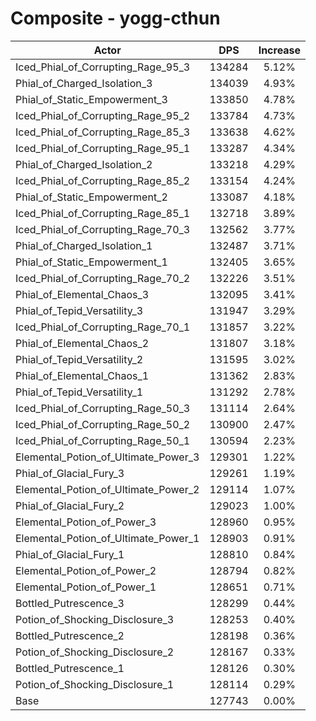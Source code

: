 # Composite - yogg-cthun
| Actor | DPS | Increase |
|---|:---:|:---:|
|Iced_Phial_of_Corrupting_Rage_95_3|134284|5.12%|
|Phial_of_Charged_Isolation_3|134039|4.93%|
|Phial_of_Static_Empowerment_3|133850|4.78%|
|Iced_Phial_of_Corrupting_Rage_95_2|133784|4.73%|
|Iced_Phial_of_Corrupting_Rage_85_3|133638|4.62%|
|Iced_Phial_of_Corrupting_Rage_95_1|133287|4.34%|
|Phial_of_Charged_Isolation_2|133218|4.29%|
|Iced_Phial_of_Corrupting_Rage_85_2|133154|4.24%|
|Phial_of_Static_Empowerment_2|133087|4.18%|
|Iced_Phial_of_Corrupting_Rage_85_1|132718|3.89%|
|Iced_Phial_of_Corrupting_Rage_70_3|132562|3.77%|
|Phial_of_Charged_Isolation_1|132487|3.71%|
|Phial_of_Static_Empowerment_1|132405|3.65%|
|Iced_Phial_of_Corrupting_Rage_70_2|132226|3.51%|
|Phial_of_Elemental_Chaos_3|132095|3.41%|
|Phial_of_Tepid_Versatility_3|131947|3.29%|
|Iced_Phial_of_Corrupting_Rage_70_1|131857|3.22%|
|Phial_of_Elemental_Chaos_2|131807|3.18%|
|Phial_of_Tepid_Versatility_2|131595|3.02%|
|Phial_of_Elemental_Chaos_1|131362|2.83%|
|Phial_of_Tepid_Versatility_1|131292|2.78%|
|Iced_Phial_of_Corrupting_Rage_50_3|131114|2.64%|
|Iced_Phial_of_Corrupting_Rage_50_2|130900|2.47%|
|Iced_Phial_of_Corrupting_Rage_50_1|130594|2.23%|
|Elemental_Potion_of_Ultimate_Power_3|129301|1.22%|
|Phial_of_Glacial_Fury_3|129261|1.19%|
|Elemental_Potion_of_Ultimate_Power_2|129114|1.07%|
|Phial_of_Glacial_Fury_2|129023|1.00%|
|Elemental_Potion_of_Power_3|128960|0.95%|
|Elemental_Potion_of_Ultimate_Power_1|128903|0.91%|
|Phial_of_Glacial_Fury_1|128810|0.84%|
|Elemental_Potion_of_Power_2|128794|0.82%|
|Elemental_Potion_of_Power_1|128651|0.71%|
|Bottled_Putrescence_3|128299|0.44%|
|Potion_of_Shocking_Disclosure_3|128253|0.40%|
|Bottled_Putrescence_2|128198|0.36%|
|Potion_of_Shocking_Disclosure_2|128167|0.33%|
|Bottled_Putrescence_1|128126|0.30%|
|Potion_of_Shocking_Disclosure_1|128114|0.29%|
|Base|127743|0.00%|

